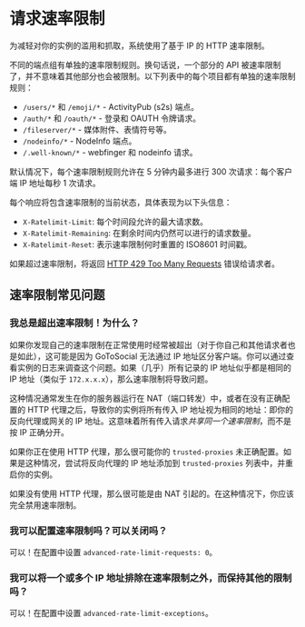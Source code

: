 # 请求速率限制

为减轻对你的实例的滥用和抓取，系统使用了基于 IP 的 HTTP 速率限制。

不同的端点组有单独的速率限制规则。换句话说，一个部分的 API 被速率限制了，并不意味着其他部分也会被限制。以下列表中的每个项目都有单独的速率限制规则：

- `/users/*` 和 `/emoji/*` - ActivityPub (s2s) 端点。
- `/auth/*` 和 `/oauth/*` - 登录和 OAUTH 令牌请求。
- `/fileserver/*` - 媒体附件、表情符号等。
- `/nodeinfo/*` - NodeInfo 端点。
- `/.well-known/*` - webfinger 和 nodeinfo 请求。

默认情况下，每个速率限制规则允许在 5 分钟内最多进行 300 次请求：每个客户端 IP 地址每秒 1 次请求。

每个响应将包含速率限制的当前状态，具体表现为以下头信息：

- `X-Ratelimit-Limit`: 每个时间段允许的最大请求数。
- `X-Ratelimit-Remaining`: 在剩余时间内仍然可以进行的请求数量。
- `X-Ratelimit-Reset`: 表示速率限制何时重置的 ISO8601 时间戳。

如果超过速率限制，将返回 [HTTP 429 Too Many Requests](https://developer.mozilla.org/en-US/docs/Web/HTTP/Status/429) 错误给请求者。

## 速率限制常见问题

### 我总是超出速率限制！为什么？

如果你发现自己的速率限制在正常使用时经常被超出（对于你自己和其他请求者也是如此），这可能是因为 GoToSocial 无法通过 IP 地址区分客户端。你可以通过查看实例的日志来调查这个问题。如果（几乎）所有记录的 IP 地址似乎都是相同的 IP 地址（类似于 `172.x.x.x`），那么速率限制将导致问题。

这种情况通常发生在你的服务器运行在 NAT（端口转发）中，或者在没有正确配置的 HTTP 代理之后，导致你的实例将所有传入 IP 地址视为相同的地址：即你的反向代理或网关的 IP 地址。这意味着所有传入请求*共享同一个速率限制*，而不是按 IP 正确分开。

如果你正在使用 HTTP 代理，那么很可能你的 `trusted-proxies` 未正确配置。如果是这种情况，尝试将反向代理的 IP 地址添加到 `trusted-proxies` 列表中，并重启你的实例。

如果没有使用 HTTP 代理，那么很可能是由 NAT 引起的。在这种情况下，你应该完全禁用速率限制。

### 我可以配置速率限制吗？可以关闭吗？

可以！在配置中设置 `advanced-rate-limit-requests: 0`。

### 我可以将一个或多个 IP 地址排除在速率限制之外，而保持其他的限制吗？

可以！在配置中设置 `advanced-rate-limit-exceptions`。
